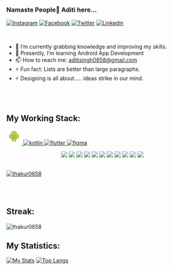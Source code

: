 ### Namaste People🙏 Aditi here... <br>

[![Instagram](https://img.shields.io/badge/thakur0658-black?style=flat&logo=Instagram&logoColor=pink&link=https:https:https:/https://www.instagram.com/thakur0658/)](https://www.instagram.com/thakur0658/)
[![Facebook](https://img.shields.io/badge/Aditi_Thakur-black?style=flat&logo=Facebook&logoColor=blue&link=https:https:https://www.facebook.com/profile.php?id=100014446202447)](https://www.facebook.com/profile.php?id=100014446202447)
[![Twitter](https://img.shields.io/badge/thakur0658-blue?style=flat&logo=Twitter&logoColor=white&link=https:https:https://twitter.com/AditiSi00044342)](https://twitter.com/AditiSi00044342)
[![Linkedin](https://img.shields.io/badge/Aditi_Singh-blue?style=flat&logo=Linkedin&logoColor=white&link=https:https://www.linkedin.com/in/aditi-singh-424b16197/)](https://www.linkedin.com/in/aditi-singh-424b16197/)


<br>

- 🔭 I’m currently grabbing knowledge and improving my skills.
- 🌱 Presently, I’m learning Android App Development 
- 📫 How to reach me: <a href="aditisingh0658@gmail.com">aditisingh0658@gmail.com</a>
- ⚡ Fun fact: Lists are better than large paragraphs.
- ⚡ Designing is all about..... ideas strike in our mind.


<br><br>

## My Working Stack:
<p align="left"> <a href="https://developer.android.com" target="_blank"> <img src="https://raw.githubusercontent.com/devicons/devicon/master/icons/android/android-original-wordmark.svg" alt="android" width="40" height="40"/> </a> <a href="https://kotlinlang.org" target="_blank"> <img src="https://www.vectorlogo.zone/logos/kotlinlang/kotlinlang-icon.svg" alt="kotlin" width="40" height="40"/> </a> <a href="https://flutter.dev" target="_blank"> <img src="https://www.vectorlogo.zone/logos/flutterio/flutterio-icon.svg" alt="flutter" width="40" height="40"/> </a> <a href="https://www.figma.com/" target="_blank"> <img src="https://www.vectorlogo.zone/logos/figma/figma-icon.svg" alt="figma" width="40" height="40"/> </a> </p>

<div align="center">
    <img src="https://img.shields.io/badge/-C-000000?&style=flat&logo=c&logoColor=5968BA" />
    <img src="https://img.shields.io/badge/-HTML-000000?&style=flat&logo=html5&logoColor=E44D26"/>
    <img src="https://img.shields.io/badge/-CSS-000000?&style=flat&logo=css3&logoColor=42A5F5"/>
    <img src="https://img.shields.io/badge/-Kotlin-000000?&style=flat&logo=kotlin3&logoColor=DEDEDF"/>
    <img src="https://img.shields.io/badge/-XML-000000?&style=flat&logo=xml3&logoColor=29B4F4"/>
    <img src="https://img.shields.io/badge/-JavaScript-000000?style=flat&logo=javascript&logoColor=FFCA28" />
    <img src="https://img.shields.io/badge/-Python-000000?style=flat&logo=python&logoColor=5968BA" />
    <img src="https://img.shields.io/badge/-React-000000?style=flat&logo=react&logoColor=03AABF" />
    <img src="https://img.shields.io/badge/-git-000000?&style=flat&logo=git&logoColor=E64A19"/>
    <img src="https://img.shields.io/badge/-Gitpod-000000?style=flat&logo=gitpod&logoColor=29B4F4" />
    <img src="https://img.shields.io/badge/-Github-000000?style=flat&logo=github&logoColor=DEDEDF" />
</div>
<br>
<p align="left"> <a href="https://github.com/ryo-ma/github-profile-trophy"><img src="https://github-profile-trophy.vercel.app/?username=thakur0658" alt="thakur0658" /></a> </p>
<br><br>

## Streak:
<p><img align="center" src="https://github-readme-streak-stats.herokuapp.com/?user=thakur0658&" alt="thakur0658" /></p>

## My Statistics: 

[![My Stats](https://github-readme-stats.vercel.app/api?username=thakur0658&show_icons=true&title_color=08fdd8&icon_color=bb2acf&text_color=ffffff&bg_color=0a192f&count_private=true)](https://github.com/thakur0658?tab=repositories)
[![Top Langs](https://github-readme-stats.vercel.app/api/top-langs/?username=thakur0658&layout=compact&show_icons=true&title_color=08fdd8&icon_color=bb2acf&text_color=ffffff&bg_color=0a192f)](https://github.com/thakur0658?tab=repositories)

